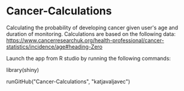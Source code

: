 # Cancer-Calculations
Calculating the probability of developing cancer given user's age and duration of monitoring. Calculations are based on the following data: https://www.cancerresearchuk.org/health-professional/cancer-statistics/incidence/age#heading-Zero 

Launch the app from R studio by running the following commands:

library(shiny)

runGitHub("Cancer-Calculations", "katjavaljavec")
